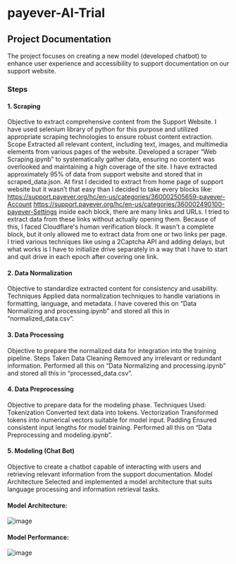 # payever-AI-Trial

## Project Documentation 

The project focuses on creating a new model (developed chatbot) to enhance user experience and accessibility to support documentation on our support website. 

### Steps

#### 1. Scraping
Objective to extract comprehensive content from the Support Website.
I have used selenium library of python for this purpose and utilized appropriate scraping technologies to ensure robust content extraction.
Scope Extracted all relevant content, including text, images, and multimedia elements from various pages of the website.
Developed a scraper “Web Scraping.ipynb” to systematically gather data, ensuring no content was overlooked and maintaining a high coverage of the site.
I have extracted approximately 95% of data from support website and stored that in scraped_data.json.
At first I decided to extract from home page of support website but it wasn’t that easy than I decided to take every blocks like:
https://support.payever.org/hc/en-us/categories/360002505659-payever-Account
https://support.payever.org/hc/en-us/categories/360002490100-payever-Settings
inside each block, there are many links and URLs. I tried to extract data from these links without actually opening them. Because of this, I faced Cloudflare's human verification block. It wasn't a complete block, but it only allowed me to extract data from one or two links per page.
I tried various techniques like using a 2Captcha API and adding delays, but what works is I have to initialize drive separately in a way that I have to start and quit drive in each epoch after covering one link. 

#### 2. Data Normalization
Objective to standardize extracted content for consistency and usability.
Techniques Applied data normalization techniques to handle variations in formatting, language, and metadata. I have covered this on “Data Normalizing and processing.ipynb” and stored all this in “normalized_data.csv”.
#### 3. Data Processing
Objective to prepare the normalized data for integration into the training pipeline.
Steps Taken
Data Cleaning Removed any irrelevant or redundant information. Performed all this on “Data Normalizing and processing.ipynb” and stored all this in “processed_data.csv”.

#### 4. Data Preprocessing
Objective to prepare data for the modeling phase.
Techniques Used:
Tokenization Converted text data into tokens.
Vectorization Transformed tokens into numerical vectors suitable for model input.
Padding Ensured consistent input lengths for model training. Performed all this on “Data Preprocessing and modeling.ipynb”.  

#### 5. Modeling (Chat Bot)
Objective to create a chatbot capable of interacting with users and retrieving relevant information from the support documentation.
Model Architecture Selected and implemented a model architecture that suits language processing and information retrieval tasks.


#### Model Architecture:

![image](https://github.com/user-attachments/assets/2207ee7a-4012-4d2c-ae8e-8f6b8b95970a)



#### Model Performance:

![image](https://github.com/user-attachments/assets/e545e844-b3b8-43e3-ac7d-470f175d261d)

 

